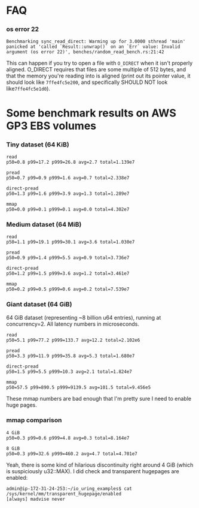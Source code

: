 # FAQ

### os error 22
```
Benchmarking sync_read_direct: Warming up for 3.0000 sthread 'main' panicked at 'called `Result::unwrap()` on an `Err` value: Invalid argument (os error 22)', benches/random_read_bench.rs:21:42
```

This can happen if you try to open a file with `O_DIRECT` when it isn't properly
aligned. O_DIRECT requires that files are some multiple of 512 bytes, and that
the memory you're reading into is aligned (print out its pointer value, it
should look like `7ffe4fc5e200`, and specifically SHOULD NOT look
like`7ffe4fc5e1d0`).

# Some benchmark results on AWS GP3 EBS volumes

### Tiny dataset (64 KiB)

```
read
p50=0.8 p99=17.2 p999=26.8 avg=2.7 total=1.139e7

pread
p50=0.7 p99=0.9 p999=1.6 avg=0.7 total=2.338e7

direct-pread
p50=1.3 p99=1.6 p999=3.9 avg=1.3 total=1.289e7

mmap
p50=0.0 p99=0.1 p999=0.1 avg=0.0 total=4.302e7
```

### Medium dataset (64 MiB)

```
read
p50=1.1 p99=19.1 p999=30.1 avg=3.6 total=1.030e7

pread
p50=0.9 p99=1.4 p999=5.5 avg=0.9 total=3.736e7

direct-pread
p50=1.2 p99=1.5 p999=3.6 avg=1.2 total=3.461e7

mmap
p50=0.2 p99=0.5 p999=0.6 avg=0.2 total=7.539e7
```

### Giant dataset (64 GiB)

64 GiB dataset (representing ~8 billion u64 entries), running at concurrency=2. All latency numbers in microseconds.

```
read
p50=5.1 p99=77.2 p999=133.7 avg=12.2 total=2.102e6

pread
p50=3.3 p99=11.9 p999=35.8 avg=5.3 total=1.680e7

direct-pread
p50=1.5 p99=5.5 p999=10.3 avg=2.1 total=1.824e7

mmap
p50=57.5 p99=890.5 p999=9139.5 avg=101.5 total=9.456e5
```

These mmap numbers are bad enough that I'm pretty sure I need to enable huge pages.

### mmap comparison

```
4 GiB
p50=0.3 p99=0.6 p999=4.8 avg=0.3 total=8.164e7

8 GiB
p50=0.3 p99=32.6 p999=460.2 avg=4.7 total=4.701e7
```

Yeah, there is some kind of hilarious discontinuity right around 4 GiB (which
is suspiciously u32::MAX). I did check and transparent hugepages are enabled:
```
admin@ip-172-31-24-253:~/io_uring_examples$ cat /sys/kernel/mm/transparent_hugepage/enabled
[always] madvise never
```
